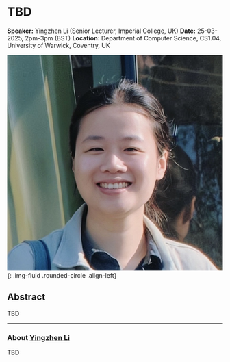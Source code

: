 # TBD

**Speaker:** Yingzhen Li (Senior Lecturer, Imperial College, UK)
**Date:** 25-03-2025, 2pm-3pm (BST)
**Location:** Department of Computer Science, CS1.04, University of Warwick, Coventry, UK

![Yingzhen Li](/assets/img/y_li.jpg){: .img-fluid .rounded-circle .align-left}

## Abstract

TBD

---

### About [Yingzhen Li](http://yingzhenli.net/home/en/)

TBD
